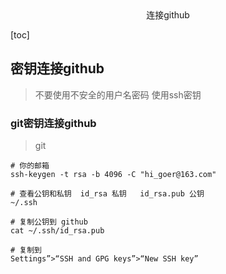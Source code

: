 <center>连接github</center>

[toc]


## 密钥连接github
> 不要使用不安全的用户名密码 使用ssh密钥



### git密钥连接github

> git

```shell
# 你的邮箱
ssh-keygen -t rsa -b 4096 -C "hi_goer@163.com"

# 查看公钥和私钥  id_rsa 私钥   id_rsa.pub 公钥
~/.ssh 

# 复制公钥到 github
cat ~/.ssh/id_rsa.pub

# 复制到
Settings”>“SSH and GPG keys”>“New SSH key”
```






